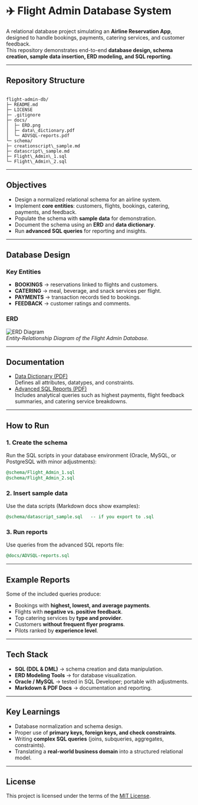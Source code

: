 # ✈️ Flight Admin Database System

A relational database project simulating an **Airline Reservation App**, designed to handle bookings, payments, catering services, and customer feedback.  
This repository demonstrates end-to-end **database design, schema creation, sample data insertion, ERD modeling, and SQL reporting**.

---

##  Repository Structure

```

flight-admin-db/
├─ README.md                  
├─ LICENSE                    
├─ .gitignore                 
├─ docs/                      
│  ├─ ERD.png                 
│  ├─ data\_dictionary.pdf     
│  └─ ADVSQL-reports.pdf      
└─ schema/                    
├─ creationscript\_sample.md
├─ datascript\_sample.md
├─ Flight\_Admin\_1.sql
└─ Flight\_Admin\_2.sql

````

---

##  Objectives

- Design a normalized relational schema for an airline system.  
- Implement **core entities**: customers, flights, bookings, catering, payments, and feedback.  
- Populate the schema with **sample data** for demonstration.  
- Document the schema using an **ERD** and **data dictionary**.  
- Run **advanced SQL queries** for reporting and insights.  

---

##  Database Design

### Key Entities
- **BOOKINGS** → reservations linked to flights and customers.  
- **CATERING** → meal, beverage, and snack services per flight.  
- **PAYMENTS** → transaction records tied to bookings.  
- **FEEDBACK** → customer ratings and comments.  

### ERD
![ERD Diagram](docs/ERD.png)  
*Entity-Relationship Diagram of the Flight Admin Database.*

---

##  Documentation

- [Data Dictionary (PDF)](docs/data_dictionary.pdf)  
  Defines all attributes, datatypes, and constraints.  
- [Advanced SQL Reports (PDF)](docs/ADVSQL-reports.pdf)  
  Includes analytical queries such as highest payments, flight feedback summaries, and catering service breakdowns.  

---

##  How to Run

### 1. Create the schema
Run the SQL scripts in your database environment (Oracle, MySQL, or PostgreSQL with minor adjustments):

```sql
@schema/Flight_Admin_1.sql
@schema/Flight_Admin_2.sql
````

### 2. Insert sample data

Use the data scripts (Markdown docs show examples):

```sql
@schema/datascript_sample.sql   -- if you export to .sql
```

### 3. Run reports

Use queries from the advanced SQL reports file:

```sql
@docs/ADVSQL-reports.sql
```

---

##  Example Reports

Some of the included queries produce:

* Bookings with **highest, lowest, and average payments**.
* Flights with **negative vs. positive feedback**.
* Top catering services by **type and provider**.
* Customers **without frequent flyer programs**.
* Pilots ranked by **experience level**.

---

##  Tech Stack

* **SQL (DDL & DML)** → schema creation and data manipulation.
* **ERD Modeling Tools** → for database visualization.
* **Oracle / MySQL** → tested in SQL Developer; portable with adjustments.
* **Markdown & PDF Docs** → documentation and reporting.

---

##  Key Learnings

* Database normalization and schema design.
* Proper use of **primary keys, foreign keys, and check constraints**.
* Writing **complex SQL queries** (joins, subqueries, aggregates, constraints).
* Translating a **real-world business domain** into a structured relational model.

---

##  License

This project is licensed under the terms of the [MIT License](LICENSE).




